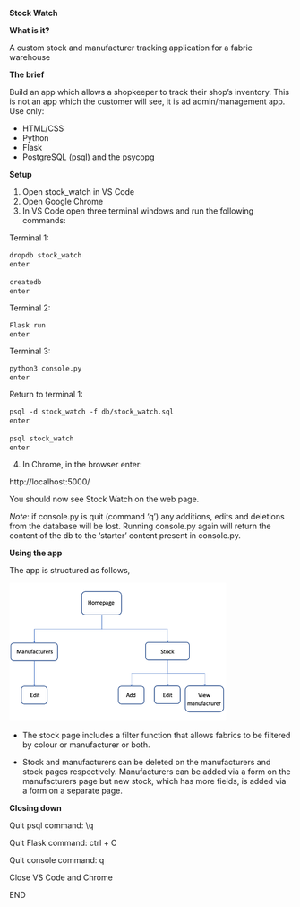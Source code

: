 **Stock Watch**

**What is it?**

A custom stock and manufacturer tracking application for a fabric warehouse

**The brief**

Build an app which allows a shopkeeper to track their shop’s inventory. This is not an app which the customer will see, it is ad admin/management app. Use only:

-	HTML/CSS
-	Python
-	Flask
-	PostgreSQL (psql) and the psycopg

**Setup**

1.	Open stock_watch in VS Code
2.	Open Google Chrome
3.	In VS Code open three terminal windows and run the following commands:

Terminal 1:

    dropdb stock_watch
    enter
 
    createdb
    enter

Terminal 2:

    Flask run
    enter

Terminal 3:

    python3 console.py
    enter

Return to terminal 1:

    psql -d stock_watch -f db/stock_watch.sql
    enter

    psql stock_watch
    enter

4.	In Chrome, in the browser enter:

http://localhost:5000/

You should now see Stock Watch on the web page.

_Note_: if console.py is quit (command ‘q’) any additions, edits and deletions from the database will be lost. Running console.py again will return the content of the db to the ‘starter’ content present in console.py.

**Using the app**

The app is structured as follows,

 ![User_sitemap](User_sitemap.png)


 - The stock page includes a filter function that allows fabrics to be filtered by colour or manufacturer or both.

 - Stock and manufacturers can be deleted on the manufacturers and stock pages respectively. Manufacturers can be added via a form on the manufacturers page but new stock, which has more fields, is added via a form on a separate page.


**Closing down**

Quit psql command:	\q

Quit Flask command:	ctrl + C

Quit console command:	q

Close VS Code and Chrome

END